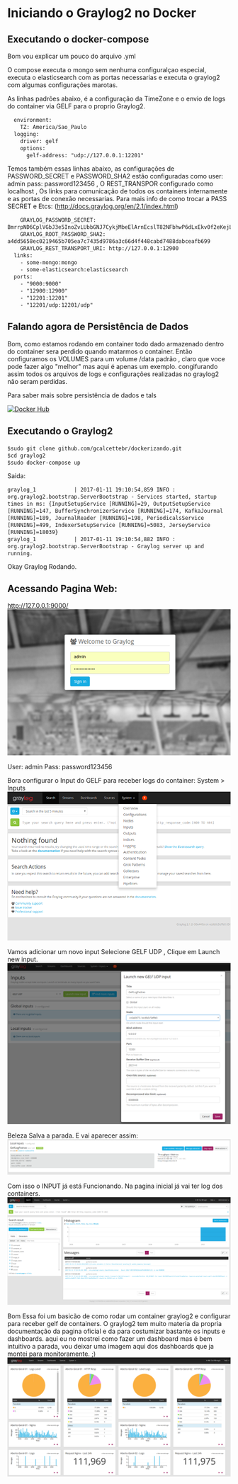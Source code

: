 Iniciando o Graylog2 no Docker
==================================

Executando o docker-compose
---------------------------

Bom vou explicar um pouco do arquivo .yml

O compose executa o mongo sem nenhuma configuralçao especial, executa o elasticsearch com as portas necessarias e executa o graylog2 com algumas configurações marotas.

As linhas padrões abaixo, é a configuração da TimeZone e  o envio de logs do container via GELF para o proprio Graylog2.
```shell
  environment:
    TZ: America/Sao_Paulo
  logging:
    driver: gelf
    options:
      gelf-address: "udp://127.0.0.1:12201"
```
Temos também essas linhas abaixo, as configurações de PASSWORD_SECRET e PASSWORD_SHA2 estão configuradas como user: admin pass: password123456 , O REST_TRANSPOR configurado como localhost , Os links para comunicação de todos os containers internamente e as portas de conexão necessarias. 
Para mais info de como trocar a PASS SECRET e Etcs: (http://docs.graylog.org/en/2.1/index.html)
```shell
    GRAYLOG_PASSWORD_SECRET: BmrrpND6CplVGbJ3e5InoZvLUbbGNJ7CykjMbeElArnEcslT82NFbhwP6dLxEkv0f2eKejLjTFdDP4OTCNGuwHt5Uj28FJ2O
    GRAYLOG_ROOT_PASSWORD_SHA2: a4dd5658ec0219465b705ea7c7435d9786a3c66d4f448cabd7488dabceafb699
    GRAYLOG_REST_TRANSPORT_URI: http://127.0.0.1:12900
  links:
    - some-mongo:mongo
    - some-elasticsearch:elasticsearch
  ports:
    - "9000:9000"
    - "12900:12900"
    - "12201:12201"
    - "12201/udp:12201/udp"
```

Falando agora de Persistência de Dados
--------------------------------------
Bom, como estamos rodando em container todo dado armazenado dentro do container sera perdido quando matarmos o container. 
Então configuramos os VOLUMES para um volume /data padrão , claro que voce pode fazer algo "melhor" mas aqui é apenas um exemplo. congifurando assim todos os arquivos de logs e configurações realizadas no graylog2 não seram perdidas.

Para saber mais sobre persistência de dados e tals 

[![Docker Hub](https://img.shields.io/badge/docker-swcc%2Fdocker--graylog2-blue.svg?style=flat)](https://hub.docker.com/r/graylog2/server/)

Executando o Graylog2
---------------------
```shell
$sudo git clone github.com/gcalcettebr/dockerizando.git
$cd graylog2
$sudo docker-compose up
```
Saida:
```shell
graylog_1            | 2017-01-11 19:10:54,859 INFO : org.graylog2.bootstrap.ServerBootstrap - Services started, startup times in ms: {InputSetupService [RUNNING]=29, OutputSetupService [RUNNING]=147, BufferSynchronizerService [RUNNING]=174, KafkaJournal [RUNNING]=189, JournalReader [RUNNING]=198, PeriodicalsService [RUNNING]=499, IndexerSetupService [RUNNING]=5083, JerseyService [RUNNING]=18039}
graylog_1            | 2017-01-11 19:10:54,882 INFO : org.graylog2.bootstrap.ServerBootstrap - Graylog server up and running.
```
Okay Graylog Rodando.

Acessando Pagina Web:
---------------------
http://127.0.0.1:9000/
![alt tag](https://github.com/gcalcettebr/dockerizando/blob/master/jpg/01-TelaLogin.png)

User: admin
Pass: password123456

Bora configurar o Input do GELF para receber logs do container:
System > Inputs
![alt tag](https://github.com/gcalcettebr/dockerizando/blob/master/jpg/02-SystemInput.png)

Vamos adicionar um novo input 
Selecione GELF UDP , Clique em Launch new input.
![alt tag](https://github.com/gcalcettebr/dockerizando/blob/master/jpg/CofigGelf.png)

Beleza Salva a parada.
E vai aparecer assim:
![alt tag](https://github.com/gcalcettebr/dockerizando/blob/master/jpg/ConfigOkay.png)

Com isso o INPUT já está Funcionando.
Na pagina inicial já vai ter log dos containers.
![alt tag](https://github.com/gcalcettebr/dockerizando/blob/master/jpg/Logs.png)


Bom Essa foi um basicão de como rodar um container graylog2 e configurar para receber gelf de containers.
O graylog2 tem muito materia da propria documentação da pagina oficial e da para costumizar bastante os inputs e dashboards. aqui eu no mostrei como fazer um dashboard mas é bem intuitivo a parada, vou deixar uma imagem aqui dos dashboards que ja montei para monitoramente. ;)
![alt tag](https://github.com/gcalcettebr/dockerizando/blob/master/jpg/dashboard.png)

